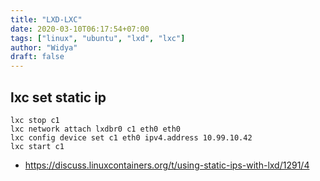 ```yaml
---
title: "LXD-LXC"
date: 2020-03-10T06:17:54+07:00
tags: ["linux", "ubuntu", "lxd", "lxc"]
author: "Widya"
draft: false
---
```


## lxc set static ip
```
lxc stop c1
lxc network attach lxdbr0 c1 eth0 eth0
lxc config device set c1 eth0 ipv4.address 10.99.10.42
lxc start c1
```

* https://discuss.linuxcontainers.org/t/using-static-ips-with-lxd/1291/4

